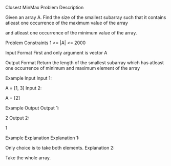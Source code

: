Closest MinMax
Problem Description

Given an array A. Find the size of the smallest subarray such that it contains atleast one occurrence of the maximum value of the array

and atleast one occurrence of the minimum value of the array.



Problem Constraints
1 <= |A| <= 2000



Input Format
First and only argument is vector A



Output Format
Return the length of the smallest subarray which has atleast one occurrence of minimum and maximum element of the array



Example Input
Input 1:

A = [1, 3]
Input 2:

A = [2]


Example Output
Output 1:

 2
Output 2:

 1


Example Explanation
Explanation 1:

 Only choice is to take both elements.
Explanation 2:

 Take the whole array.